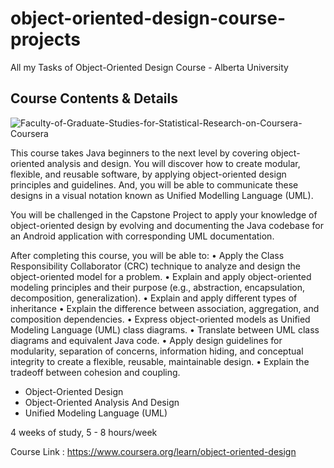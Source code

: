 # object-oriented-design-course-projects
All my Tasks of Object-Oriented Design Course -  Alberta University  

## Course Contents & Details  

![Faculty-of-Graduate-Studies-for-Statistical-Research-on-Coursera-Coursera](https://user-images.githubusercontent.com/69651552/94521627-ac748280-022e-11eb-9547-a15e4fbef35b.png)

This course takes Java beginners to the next level by covering object-oriented analysis and design. You will discover how to create modular, flexible, and reusable software, by applying object-oriented design principles and guidelines. And, you will be able to communicate these designs in a visual notation known as Unified Modelling Language (UML).

You will be challenged in the Capstone Project to apply your knowledge of object-oriented design by evolving and documenting the Java codebase for an Android application with corresponding UML documentation.

After completing this course, you will be able to: • Apply the Class Responsibility Collaborator (CRC) technique to analyze and design the object-oriented model for a problem. • Explain and apply object-oriented modeling principles and their purpose (e.g., abstraction, encapsulation, decomposition, generalization). • Explain and apply different types of inheritance • Explain the difference between association, aggregation, and composition dependencies. • Express object-oriented models as Unified Modeling Language (UML) class diagrams. • Translate between UML class diagrams and equivalent Java code. • Apply design guidelines for modularity, separation of concerns, information hiding, and conceptual integrity to create a flexible, reusable, maintainable design. • Explain the tradeoff between cohesion and coupling.  

- Object-Oriented Design
- Object-Oriented Analysis And Design
- Unified Modeling Language (UML)  

4 weeks of study, 5 - 8 hours/week

Course Link : https://www.coursera.org/learn/object-oriented-design
